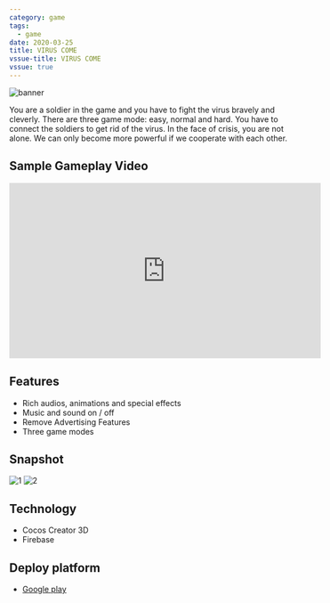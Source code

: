 ```yaml
---
category: game
tags:
  - game
date: 2020-03-25
title: VIRUS COME
vssue-title: VIRUS COME
vssue: true
---
```


![banner](https://github.com/themoonbear/www/raw/master/assets/virus/banner.jpg)

You are a soldier in the game and you have to fight the virus bravely and cleverly. There are three game mode: easy, normal and hard. You have to connect the soldiers to get rid of the virus. In the face of crisis, you are not alone. We can only become more powerful if we cooperate with each other.

<!-- more -->

## Sample Gameplay Video

<iframe width="560" height="315" src="https://www.youtube.com/embed/L0LYRSsPQ9o" frameborder="0" allow="accelerometer; autoplay; encrypted-media; gyroscope; picture-in-picture" allowfullscreen></iframe>

## Features

+ Rich audios, animations and special effects
+ Music and sound on / off
+ Remove Advertising Features
+ Three game modes

## Snapshot

![1](https://github.com/themoonbear/www/raw/master/assets/virus/1.jpg)
![2](https://github.com/themoonbear/www/raw/master/assets/virus/2.jpg)

## Technology

+ Cocos Creator 3D
+ Firebase

## Deploy platform

+ [Google play](https://play.google.com/store/apps/details?id=cn.moonbear.virus)